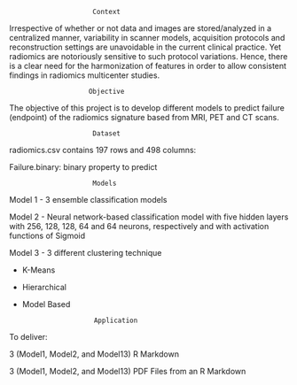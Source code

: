                          Context

  Irrespective of whether or not data and images are stored/analyzed in a centralized manner, variability in scanner models, acquisition protocols and reconstruction 
settings are unavoidable in the current clinical practice. Yet radiomics are notoriously sensitive to such protocol variations. Hence, there is a clear need for the harmonization 
of features in order to allow consistent findings in radiomics multicenter studies.

                        Objective 
                        
  The objective of this project is to develop different models to predict failure (endpoint) of the radiomics signature based from MRI, PET and CT scans. 

                         Dataset
                         
radiomics.csv contains 197 rows and 498 columns: 

Failure.binary: binary property to predict

                         Models 
                         
Model 1 -   3 ensemble classification models

Model 2 -   Neural network-based classification model with five hidden layers with 256, 128, 128, 64 and 64 neurons, respectively and with activation functions of Sigmoid

Model 3 -  3 different clustering technique
- K-Means
- Hierarchical 
- Model Based     

                        Application
 
To deliver:

3 (Model1, Model2, and Model13) R Markdown

3 (Model1, Model2, and Model13) PDF Files from an R Markdown 
                        
    
